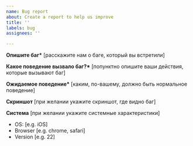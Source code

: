 ```yaml
---
name: Bug report
about: Create a report to help us improve
title: ''
labels: bug
assignees: ''

---
```


**Опишите баг\***
[расскажите нам о баге, который вы встретили]

**Какое поведение вызвало баг?\***
[попунктно опишите ваши действия, которые вызывают баг]

**Ожидаемое поведение\***
[каким, по-вашему, должно быть нормальное поведение]

**Скриншот**
[при желании укажите скриншот, где видно баг]

**Система**
[при желании укажите системные характеристики]
 - OS: [e.g. iOS]
 - Browser [e.g. chrome, safari]
 - Version [e.g. 22]
